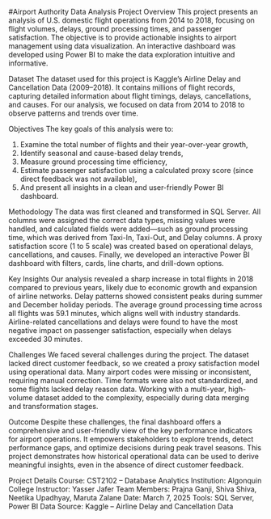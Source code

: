 #Airport Authority Data Analysis 
Project Overview
This project presents an analysis of U.S. domestic flight operations from 2014 to 2018, focusing on flight volumes, delays, ground processing times, and passenger satisfaction. The objective is to provide actionable insights to airport management using data visualization. An interactive dashboard was developed using Power BI to make the data exploration intuitive and informative.

Dataset
The dataset used for this project is Kaggle’s Airline Delay and Cancellation Data (2009–2018). It contains millions of flight records, capturing detailed information about flight timings, delays, cancellations, and causes. For our analysis, we focused on data from 2014 to 2018 to observe patterns and trends over time.

Objectives
The key goals of this analysis were to:
1. Examine the total number of flights and their year-over-year growth,
2. Identify seasonal and cause-based delay trends,
3. Measure ground processing time efficiency,
4. Estimate passenger satisfaction using a calculated proxy score (since direct feedback was not available),
5. And present all insights in a clean and user-friendly Power BI dashboard.

Methodology
The data was first cleaned and transformed in SQL Server. All columns were assigned the correct data types, missing values were handled, and calculated fields were added—such as ground processing time, which was derived from Taxi-In, Taxi-Out, and Delay columns. A proxy satisfaction score (1 to 5 scale) was created based on operational delays, cancellations, and causes. Finally, we developed an interactive Power BI dashboard with filters, cards, line charts, and drill-down options.

Key Insights
Our analysis revealed a sharp increase in total flights in 2018 compared to previous years, likely due to economic growth and expansion of airline networks. Delay patterns showed consistent peaks during summer and December holiday periods. The average ground processing time across all flights was 59.1 minutes, which aligns well with industry standards. Airline-related cancellations and delays were found to have the most negative impact on passenger satisfaction, especially when delays exceeded 30 minutes.

Challenges
We faced several challenges during the project. The dataset lacked direct customer feedback, so we created a proxy satisfaction model using operational data. Many airport codes were missing or inconsistent, requiring manual correction. Time formats were also not standardized, and some flights lacked delay reason data. Working with a multi-year, high-volume dataset added to the complexity, especially during data merging and transformation stages.

Outcome
Despite these challenges, the final dashboard offers a comprehensive and user-friendly view of the key performance indicators for airport operations. It empowers stakeholders to explore trends, detect performance gaps, and optimize decisions during peak travel seasons. This project demonstrates how historical operational data can be used to derive meaningful insights, even in the absence of direct customer feedback.

Project Details
Course: CST2102 – Database Analytics
Institution: Algonquin College
Instructor: Yasser Jafer
Team Members: Prajna Ganji, Shiva Shiva, Neetika Upadhyay, Maruta Zalane
Date: March 7, 2025
Tools: SQL Server, Power BI
Data Source: Kaggle – Airline Delay and Cancellation Data
